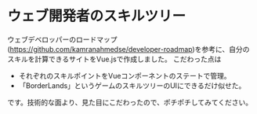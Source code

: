 # ウェブ開発者のスキルツリー
ウェブデベロッパーのロードマップ(https://github.com/kamranahmedse/developer-roadmap)を参考に、自分のスキルを計算できるサイトをVue.jsで作成しました。
こだわった点は

* それぞれのスキルポイントをVueコンポーネントのステートで管理。
* 「BorderLands」というゲームのスキルツリーのUIにできるだけ似せた。

です。技術的な面より、見た目にこだわったので、ポチポチしてみてください。
